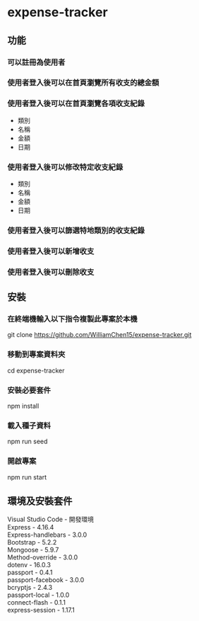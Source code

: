 # expense-tracker

## 功能  
### 可以註冊為使用者

### 使用者登入後可以在首頁瀏覽所有收支的總金額  

### 使用者登入後可以在首頁瀏覽各項收支紀錄    
- 類別  
- 名稱  
- 金額  
- 日期  
### 使用者登入後可以修改特定收支紀錄  
- 類別  
- 名稱  
- 金額  
- 日期     
### 使用者登入後可以篩選特地類別的收支紀錄    
### 使用者登入後可以新增收支  
### 使用者登入後可以刪除收支  

## 安裝  
### 在終端機輸入以下指令複製此專案於本機
git clone https://github.com/WilliamChen15/expense-tracker.git
### 移動到專案資料夾
cd expense-tracker
### 安裝必要套件
npm install 
### 載入種子資料  
npm run seed
### 開啟專案
npm run start

## 環境及安裝套件
Visual Studio Code - 開發環境  
Express - 4.16.4  
Express-handlebars - 3.0.0  
Bootstrap - 5.2.2  
Mongoose - 5.9.7  
Method-override - 3.0.0  
dotenv - 16.0.3  
passport - 0.4.1  
passport-facebook - 3.0.0  
bcryptjs - 2.4.3  
passport-local - 1.0.0  
connect-flash - 0.1.1  
express-session - 1.17.1  
